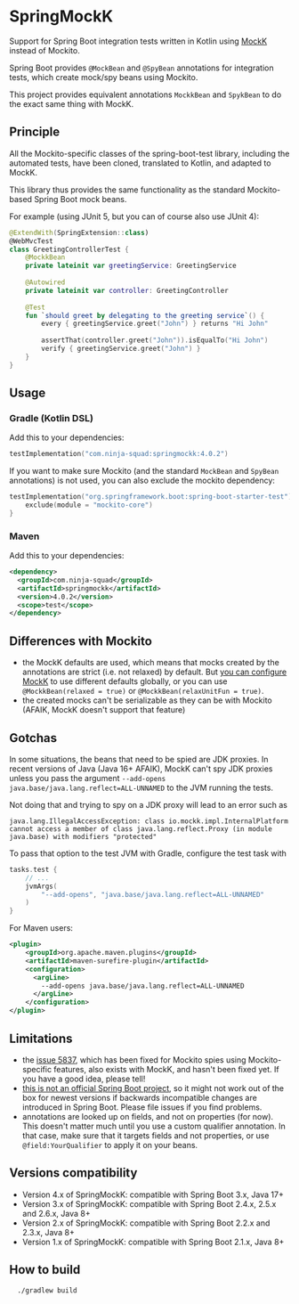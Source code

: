 # SpringMockK

Support for Spring Boot integration tests written in Kotlin using [MockK](https://mockk.io/) instead of Mockito.
 
Spring Boot provides `@MockBean` and `@SpyBean` annotations for integration tests, which create mock/spy beans using Mockito.

This project provides equivalent annotations `MockkBean` and `SpykBean` to do the exact same thing with MockK.

## Principle

All the Mockito-specific classes of the spring-boot-test library, including the automated tests, have been cloned, translated to Kotlin, and adapted to MockK.

This library thus provides the same functionality as the standard Mockito-based Spring Boot mock beans.

For example (using JUnit 5, but you can of course also use JUnit 4):

```kotlin
@ExtendWith(SpringExtension::class)
@WebMvcTest
class GreetingControllerTest {
    @MockkBean
    private lateinit var greetingService: GreetingService
    
    @Autowired
    private lateinit var controller: GreetingController
    
    @Test
    fun `should greet by delegating to the greeting service`() {
        every { greetingService.greet("John") } returns "Hi John"
        
        assertThat(controller.greet("John")).isEqualTo("Hi John")
        verify { greetingService.greet("John") }
    }
}
```

## Usage

### Gradle (Kotlin DSL)

Add this to your dependencies:
```kotlin
testImplementation("com.ninja-squad:springmockk:4.0.2")
```

If you want to make sure Mockito (and the standard `MockBean` and `SpyBean` annotations) is not used, you can also exclude the mockito dependency:
```kotlin
testImplementation("org.springframework.boot:spring-boot-starter-test") {
    exclude(module = "mockito-core")
}
```

### Maven

Add this to your dependencies:
```xml
<dependency>
  <groupId>com.ninja-squad</groupId>
  <artifactId>springmockk</artifactId>
  <version>4.0.2</version>
  <scope>test</scope>
</dependency>
```

## Differences with Mockito

 - the MockK defaults are used, which means that mocks created by the annotations are strict (i.e. not relaxed) by default. But [you can configure MockK](https://mockk.io/#settings-file) to use different defaults globally, or you can use `@MockkBean(relaxed = true)` or `@MockkBean(relaxUnitFun = true)`. 
 - the created mocks can't be serializable as they can be with Mockito (AFAIK, MockK doesn't support that feature)

## Gotchas

In some situations, the beans that need to be spied are JDK proxies. In recent versions of Java (Java 16+ AFAIK),
MockK can't spy JDK proxies unless you pass the argument `--add-opens java.base/java.lang.reflect=ALL-UNNAMED`
to the JVM running the tests.

Not doing that and trying to spy on a JDK proxy will lead to an error such as

```
java.lang.IllegalAccessException: class io.mockk.impl.InternalPlatform cannot access a member of class java.lang.reflect.Proxy (in module java.base) with modifiers "protected"
```

To pass that option to the test JVM with Gradle, configure the test task with

```kotlin
tasks.test {
    // ...
    jvmArgs(
        "--add-opens", "java.base/java.lang.reflect=ALL-UNNAMED"
    )
}
```

For Maven users:

```xml
<plugin>
    <groupId>org.apache.maven.plugins</groupId>
    <artifactId>maven-surefire-plugin</artifactId>
    <configuration>
      <argLine>
        --add-opens java.base/java.lang.reflect=ALL-UNNAMED
      </argLine>
    </configuration>
</plugin>
````

## Limitations
 - the [issue 5837](https://github.com/spring-projects/spring-boot/issues/5837), which has been fixed for Mockito spies using Mockito-specific features, also exists with MockK, and hasn't been fixed yet. 
   If you have a good idea, please tell!
 - [this is not an official Spring Boot project](https://github.com/spring-projects/spring-boot/issues/15749), so it might not work out of the box for newest versions if backwards incompatible changes are introduced in Spring Boot. 
 Please file issues if you find problems.
 - annotations are looked up on fields, and not on properties (for now). 
   This doesn't matter much until you use a custom qualifier annotation.
   In that case, make sure that it targets fields and not properties, or use `@field:YourQualifier` to apply it on your beans.

## Versions compatibility

 - Version 4.x of SpringMockK: compatible with Spring Boot 3.x, Java 17+
 - Version 3.x of SpringMockK: compatible with Spring Boot 2.4.x, 2.5.x and 2.6.x, Java 8+
 - Version 2.x of SpringMockK: compatible with Spring Boot 2.2.x and 2.3.x, Java 8+
 - Version 1.x of SpringMockK: compatible with Spring Boot 2.1.x, Java 8+
 
## How to build

```
  ./gradlew build
```
